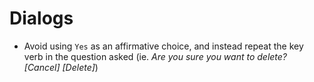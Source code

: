 # Dialogs

- Avoid using `Yes` as an affirmative choice, and instead repeat the key verb in the question asked (ie. _Are you sure you want to delete? [Cancel] [Delete]_)
